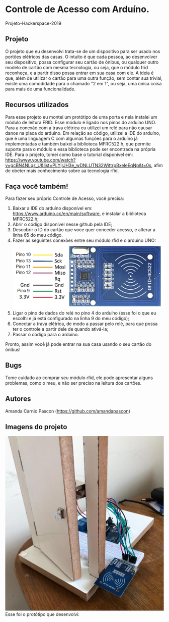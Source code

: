 # Controle de Acesso com Arduíno.
Projeto-Hackerspace-2019

## Projeto
  O projeto que eu desenvolvi trata-se de um dispositivo para ser usado nos portões elétricos das casas. 
  O intuito é que cada pessoa, ao desenvolver seu dispositivo, possa configurar seu cartão de ônibus, ou qualquer outro modelo de cartão com mesma tecnologia, ou seja, que o módulo frid reconheça, e a partir disso possa entrar em sua casa com ele.
  A ideia é que, além de utilizar o cartão para uma outra função, sem contar sua trivial, existe uma comodidade para o chamado "2 em 1", ou seja, uma única coisa para mais de uma funcionalidade.

## Recursos utilizados
  Para esse projeto eu montei um protótipo de uma porta e nela instalei um módulo de leitura FRID. Esse módulo é ligado nos pinos do arduíno UNO.
  Para a conexão com a trava elétrica eu utilizei um relé para não causar danos na placa do arduíno.
  Em relação ao código, utilizei a IDE do arduíno, que é uma linguagem C com algumas funções para o arduíno já implementadas e também baixei a biblioteca MFRC522.h, que permite suporte para o módulo e essa biblioteca pode ser encontrada na própria IDE.
  Para o projeto, tomei como base o tutorial disponível em: https://www.youtube.com/watch?v=gcBN4NLqz_U&list=PLYjrJH3e_wDNLUTN32WittrpBxeleEqNp&t=0s, afim de obeter mais conhecimento sobre aa tecnologia rfid.

## Faça você também!
  Para fazer seu próprio Controle de Acesso, você precisa:
  1. Baixar a IDE do arduíno disponível em: https://www.arduino.cc/en/main/software, e instalar a biblioteca MFRC522.h;
  2. Abrir o código disponível nesse github pela IDE;
  3. Descobrir o ID do cartão que voce quer conceder acesso, e alterar a linha 65 do meu código.
  3. Fazer as seguintes conexões entre seu módulo rfid e o arduíno UNO:
  ![Imagem](https://github.com/amandapascon/Projeto-Hackerspace-2019/blob/master/RFID.png)
  4. Ligar o pino de dados do relé no pino 4 do arduíno (esse foi o que eu escolhi e já está configurado na linha 9 do meu código);
  5. Conectar a trava elétrica, de modo a passar pelo relé, para que possa ter o controle a partir dele de quando ativá-la;
  6. Passar o código para o arduíno.
  
  Pronto, assim você já pode entrar na sua casa usando o seu cartão do ônibus!
  
## Bugs
  Tome cuidado ao comprar seu módulo rfid, ele pode apresentar alguns problemas, como o meu, e não ser preciso na leitura dos cartões.

## Autores
Amanda Carnio Pascon (https://github.com/amandapascon)

## Imagens do projeto
![Imagem](https://github.com/amandapascon/Projeto-Hackerspace-2019/blob/master/projeto.jpeg)
Esse foi o protótipo que desenvolvi:
